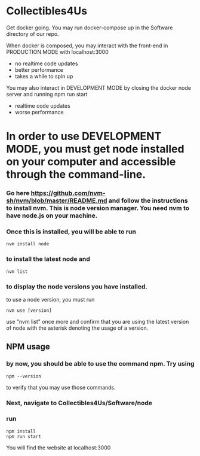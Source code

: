 # Collectibles4Us

Get docker going. You may run docker-compose up in the Software directory of our repo.

When docker is composed, you may interact with the front-end in PRODUCTION MODE with localhost:3000

- no realtime code updates
- better performance
- takes a while to spin up

You may also interact in DEVELOPMENT MODE by closing the docker node server and running npm run start

- realtime code updates
- worse performance

# In order to use DEVELOPMENT MODE, you must get node installed on your computer and accessible through the command-line.

### Go here https://github.com/nvm-sh/nvm/blob/master/README.md and follow the instructions to install nvm. This is node version manager. You need nvm to have node.js on your machine.

### Once this is installed, you will be able to run

``` nvm install node ```

### to install the latest node and 

``` nvm list ```

### to display the node versions you have installed.

to use a node version, you must run

``` nvm use [version] ```

use "nvm list" once more and confirm that you are using the latest version of node with the asterisk denoting the usage of a version.

## NPM usage

### by now, you should be able to use the command npm. Try using

``` npm --version ``` 

to verify that you may use those commands.

### Next, navigate to Collectibles4Us/Software/node
### run
```
npm install
npm run start
```

You will find the website at localhost:3000
